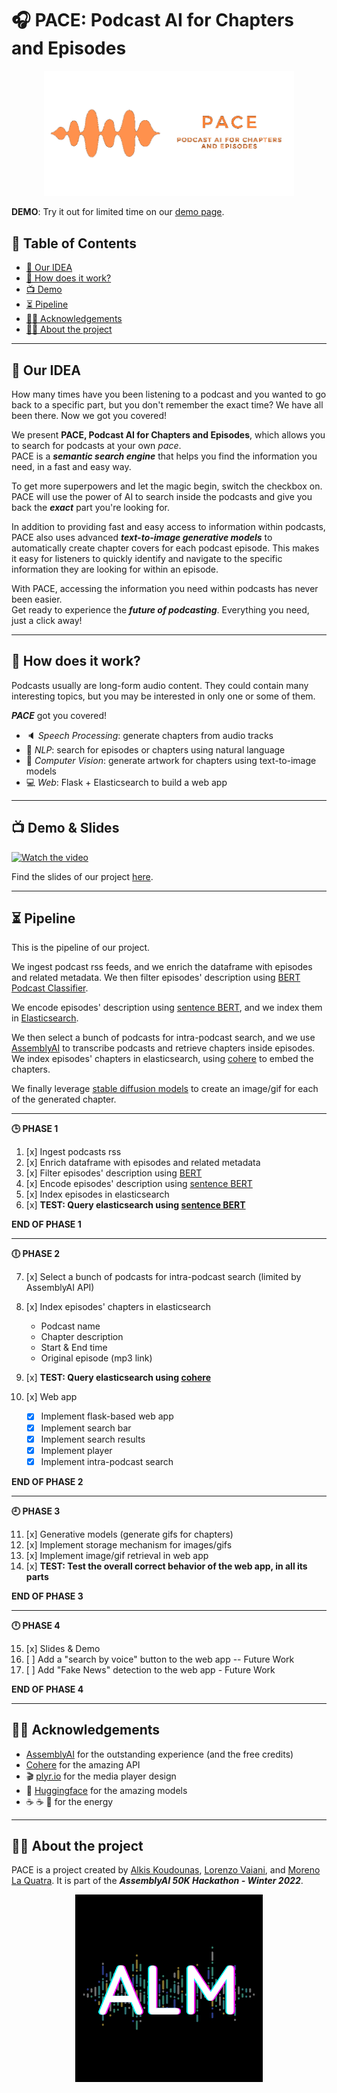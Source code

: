 # 🎧 PACE: Podcast AI for Chapters and Episodes

<p align="center">
  <img src="readme_images/pace_horizontal_orange.png" alt="logo" width="400">
</p>

**DEMO**: Try it out for limited time on our [demo page](http://130.192.163.139:9000/).

## 📝 Table of Contents

- [🎯 Our IDEA](#-our-idea)
- [🔎 How does it work?](#-how-does-it-work)
- [📺 Demo](#-demo)
- [⏳ Pipeline](#-pipeline)
- [🙏🏻 Acknowledgements](#-acknowledgements)
- [🤌🏻 About the project](#-about-the-project)

---

## 🎯 Our IDEA
How many times have you been listening to a podcast and you wanted to go back to a specific part, but you don't remember the exact time? We have all been there. Now we got you covered!

We present **PACE, Podcast AI for Chapters and Episodes**, which allows you to search for podcasts at your own *pace*.  
PACE is a ***semantic search engine*** that helps you find the information you need, in a fast and easy way.

To get more superpowers and let the magic begin, switch the checkbox on. PACE will use the power of AI to search inside the podcasts and give you back the ***exact*** part you're looking for. 

In addition to providing fast and easy access to information within podcasts, PACE also uses advanced ***text-to-image generative models*** to automatically create chapter covers for each podcast episode. This makes it easy for listeners to quickly identify and navigate to the specific information they are looking for within an episode. 

With PACE, accessing the information you need within podcasts has never been easier.  
Get ready to experience the ***future of podcasting***. Everything you need, just a click away!

--- 

## 🔎 How does it work?
Podcasts usually are long-form audio content. They could contain many interesting topics, but you may be interested in only one or some of them.  

***PACE*** got you covered!

- 🔈 *Speech Processing*: generate chapters from audio tracks
- 📃 *NLP*: search for episodes or chapters using natural language
- 🎨 *Computer Vision*: generate artwork for chapters using text-to-image models
- 💻 *Web*: Flask + Elasticsearch to build a web app

---

## 📺 Demo & Slides
[![Watch the video](readme_images/video.png)](https://youtu.be/1Z7Z8Z8Z8Z8)  

Find the slides of our project [here](readme_images/PACE_Slides.pptx).

---

## ⏳ Pipeline
This is the pipeline of our project. 

We ingest podcast rss feeds, and we enrich the dataframe with episodes and related metadata. We then filter episodes' description using [BERT Podcast Classifier](https://huggingface.co/morenolq/spotify-podcast-advertising-classification).

We encode episodes' description using [sentence BERT](https://sbert.net/docs/pretrained_models.html), and we index them in [Elasticsearch](https://www.elastic.co/).

We then select a bunch of podcasts for intra-podcast search, and we use [AssemblyAI](https://www.assemblyai.com/) to transcribe podcasts and retrieve chapters inside episodes. We index episodes' chapters in elasticsearch, using [cohere](www.cohere.ai) to embed the chapters.

We finally leverage [stable diffusion models](https://huggingface.co/CompVis/stable-diffusion-v1-4) to create an image/gif for each of the generated chapter.

---

**🕒 PHASE 1**

1. [x] Ingest podcasts rss 
2. [x] Enrich dataframe with episodes and related metadata 
3. [x] Filter episodes' description using [BERT](https://huggingface.co/morenolq/spotify-podcast-advertising-classification) 
4. [x] Encode episodes' description using [sentence BERT](https://sbert.net/docs/pretrained_models.html) 
5. [x] Index episodes in elasticsearch 
6. [x] **TEST: Query elasticsearch using [sentence BERT](https://sbert.net/docs/pretrained_models.html)** 

**END OF PHASE 1**

---

**🕕 PHASE 2**

7. [x] Select a bunch of podcasts for intra-podcast search (limited by AssemblyAI API)
8. [x] Index episodes' chapters in elasticsearch 

    - Podcast name
    - Chapter description
    - Start & End time
    - Original episode (mp3 link)

9. [x] **TEST: Query elasticsearch using [cohere](www.cohere.ai)**

10. [x] Web app

    - [x] Implement flask-based web app
    - [x] Implement search bar
    - [x] Implement search results
    - [x] Implement player
    - [x] Implement intra-podcast search
    
**END OF PHASE 2**

---

**🕘 PHASE 3**

11. [x] Generative models (generate gifs for chapters)
12. [x] Implement storage mechanism for images/gifs 
13. [x] Implement image/gif retrieval in web app
14. [x] **TEST: Test the overall correct behavior of the web app, in all its parts**

**END OF PHASE 3**

 ---

**🕛 PHASE 4**

15. [x] Slides & Demo 
16. [ ] Add a "search by voice" button to the web app -- Future Work
17. [ ] Add "Fake News" detection to the web app - Future Work


**END OF PHASE 4**

---

## 🙏🏻 Acknowledgements

- [AssemblyAI](https://www.assemblyai.com/) for the outstanding experience (and the free credits)
- [Cohere](www.cohere.ai) for the amazing API
- 🎬 [plyr.io](https://github.com/sampotts/plyr) for the media player design
- 🤗 [Huggingface](https://huggingface.co/) for the amazing models
- ☕️ ☕️ 🧃 for the energy

---

## 🤌🏻 About the project 
PACE is a project created by [Alkis Koudounas](https://koudounasalkis.github.io), [Lorenzo Vaiani](https://twitter.com/VaianiLorenzo), and [Moreno La Quatra](https://www.mlaquatra.me). It is part of the ***AssemblyAI 50K Hackathon - Winter 2022***.

<p align="center">
  <img src="readme_images/ALM.png" alt="logo" width="300"/>
</p>